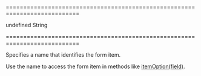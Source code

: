 ===========================================================================
<!--default-->undefined<!--/default-->
<!--type-->String<!--/type-->
===========================================================================

<!--shortDescription-->
Specifies a name that identifies the form item.
<!--/shortDescription-->

<!--fullDescription-->
Use the name to access the form item in methods like [itemOption(field)](/Documentation/ApiReference/UI_Widgets/dxForm/Methods/#itemOptionfield).
<!--/fullDescription-->
